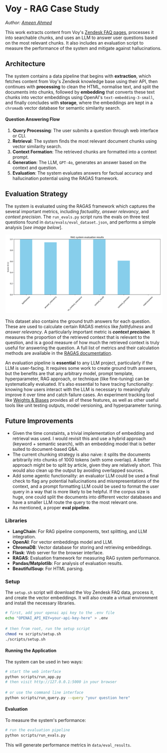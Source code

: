 # Voy - RAG Case Study
*Author: [Ameen Ahmed](https://github.com/ameen-a)*

This work extracts content from Voy's [Zendesk FAQ pages](https://joinvoy.zendesk.com/hc/en-gb), processes it into searchable chunks, and uses an LLM to answer user questions based on the most relevant chunks. It also includes an evaluation script to measure the performance of the system and mitigate against hallucinations.

## Architecture
<!-- The system contains the following components:
#### Data Pipeline
- **Extraction**: Fetches content from Voy's Zendesk knowledge base using their API.
- **Processing**: Cleans the HTML, normalises text, and splits the documents into chunks.
- **Embedding**: Converts text chunks into vector embeddings using OpenAI's embedding model, `text-embedding-3-small`.
- **Storage**: Stores embeddings in a ChromaDB vector database for semantic similarity search. -->


The system contains a data pipeline that begins with **extraction**, which fetches content from Voy's Zendesk knowledge base using their API, then continues with **processing** to clean the HTML, normalise text, and split the documents into chunks, followed by **embedding** that converts these text chunks into vector embeddings using OpenAI's `text-embedding-3-small`, and finally concludes with **storage**, where the embeddings are kept in a `chromadb` vector database for semantic similarity search.

#### Question Answering Flow
1. **Query Processing**: The user submits a question through web interface or CLI.
2. **Retrieval**: The system finds the most relevant document chunks using vector similarity search.
3. **Context Formation**: The retrieved chunks are formatted into a context prompt.
4. **Generation**: The LLM, `GPT-4o`, generates an answer based on the context and question.
5. **Evaluation**: The system evaluates answers for factual accuracy and hallucination potential using the RAGAS framework.

## Evaluation Strategy
The system is evaluated using the RAGAS framework which captures the several important metrics, including _factuality_, _answer relevancy_, and _context precision_. The `run_evals.py` script runs the evals on three test questions found in `data/evals/eval_dataset.json`, and performs a simple analysis [_see image below_].

![image](data/eval_results/rag_evaluation_results.png)

 This dataset also contains the ground truth answers for each question. These are used to calculate certain RAGAS metrics like _faithfulness_ and _answer relevancy_. A particularly important metric is **_context precision_**. It measures the proportion of the retrieved context that is relevant to the question, and is a good measure of how much the retrieved context is truly useful for answering the question. A full list of metrics and their calculation methods are available in the [RAGAS documentation](https://docs.ragas.io/en/latest/references/metrics/). 


An evaluation pipeline is **essential** to any LLM project, particularly if the LLM is user-facing. It requires some work to create ground truth answers, but the benefits are that any arbitrary model, prompt template, hyperparameter, RAG approach, or technique (like fine-tuning) can be systematically evaluated. It's also essential to have tracing functionality: knowing how users interact with the LLM is necessary to meaningfully improve it over time and catch failure cases. An experiment tracking tool like [Weights & Biases](https://wandb.ai/site) provides all of these features, as well as other useful tools like unit testing outputs, model versioning, and hyperparameter tuning.

## Future Improvements

- Given the time constaints, a trivial implementation of embedding and retrieval was used. I would revisit this and use a hybrid approach (keyword + semantic search), with an embedding model that is better suited to document-based Q&A. 
- The current chunking strategy is also naive: it splits the documents arbitrarily into chunks of 1000 tokens (with some overlap). A better approach might be to split by article, given they are relatively short. This would also clean up the output by avoiding overlapped sources. 
- Add some agentic functionality: an evaluator LLM could be used a final check to flag any potential hallucinations and misrepresentations of the context, and a prompt formatting LLM could be used to format the user query in a way that is more likely to be helpful. If the corpus size is huge, one could split the documents into different vector databases and have a smaller LLM route the query to the most relevant one.
- As mentioned, a proper **eval pipeline**.

### Libraries

- **LangChain**: For RAG pipeline components, text splitting, and LLM integration.
- **OpenAI**: For vector embeddings model and LLM.
- **ChromaDB**: Vector database for storing and retrieving embeddings.
- **Flask**: Web server for the browser interface.
- **RAGAS**: Evaluation framework for measuring RAG system performance.
- **Pandas/Matplotlib**: For analysis of evaluation results.
- **BeautifulSoup**: For HTML parsing.

### Setup

The `setup.sh` script will download the Voy Zendesk FAQ data, process it, and create the vector embeddings. It will also create a virtual environment and install the necessary libraries.

```bash
# first, add your openai api key to the .env file
echo "OPENAI_API_KEY=your-api-key-here" > .env

# then from root, run the setup script
chmod +x scripts/setup.sh
./scripts/setup.sh
```

#### Running the Application

The system can be used in two ways:

```bash
# start the web interface
python scripts/run_app.py
# then visit http://127.0.0.1:5000 in your browser

# or use the command line interface
python scripts/run_query.py --query "your question here"
```

#### Evaluation

To measure the system's performance:

```bash
# run the evaluation pipeline
python scripts/run_evals.py
```

This will generate performance metrics in `data/eval_results`.
